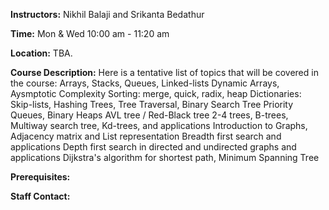 
**Instructors:** Nikhil Balaji and Srikanta Bedathur

**Time:** Mon & Wed 10:00 am - 11:20 am

**Location:** TBA. 

**Course Description:** Here is a tentative list of topics that will be covered in the course:
Arrays, Stacks, Queues, Linked-lists
Dynamic Arrays, Aysmptotic Complexity
Sorting: merge, quick, radix, heap
Dictionaries: Skip-lists, Hashing
Trees, Tree Traversal, Binary Search Tree
Priority Queues, Binary Heaps
AVL tree / Red-Black tree
2-4 trees, B-trees, Multiway search tree, Kd-trees, and applications
Introduction to Graphs, Adjacency matrix and List representation
Breadth first search and applications
Depth first search in directed and undirected graphs and applications
Dijkstra's algorithm for shortest path, Minimum Spanning Tree

**Prerequisites:** 

**Staff Contact:** 
